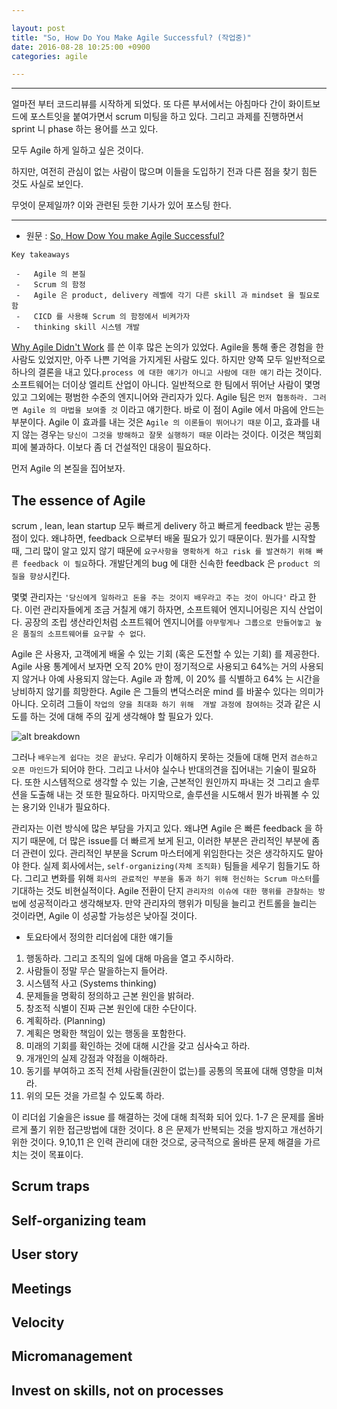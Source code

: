 ```yaml
---

layout: post 
title: "So, How Do You Make Agile Successful? (작업중)" 
date: 2016-08-28 10:25:00 +0900
categories: agile

---
```


<hr/>

얼마전 부터 코드리뷰를 시작하게 되었다. 또 다른 부서에서는 아침마다 간이 화이트보드에 포스트잇을 붙여가면서 scrum 미팅을 하고 있다. 
그리고 과제를 진행하면서 sprint 니 phase 하는 용어를 쓰고 있다.

모두 Agile 하게 일하고 싶은 것이다.

하지만, 여전히 관심이 없는 사람이 많으며 이들을 도입하기 전과 다른 점을 찾기 힘든 것도 사실로 보인다.

무엇이 문제일까? 이와 관련된 듯한 기사가 있어 포스팅 한다.

<hr/>

-	원문 : [So, How Dow You make Agile Successful?](https://www.infoq.com/articles/how-make-agile-successful?utm_source=infoq&utm_medium=popular_widget&utm_campaign=popular_content_list&utm_content=homepage)

```
Key takeaways

 -   Agile 의 본질
 -   Scrum 의 함정
 -   Agile 은 product, delivery 레벨에 각기 다른 skill 과 mindset 을 필요로 함
 -   CICD 를 사용해 Scrum 의 함정에서 비켜가자
 -   thinking skill 시스템 개발
```

[Why Agile Didn't Work](https://www.infoq.com/articles/agile-didnt-work) 를 쓴 이후 많은 논의가 있었다. 
Agile을 통해 좋은 경험을 한 사람도 있었지만, 아주 나쁜 기억을 가지게된 사람도 있다. 
하지만 양쪽 모두 일반적으로 하나의 결론을 내고 있다.`process 에 대한 얘기가 아니고 사람에 대한 얘기` 라는 것이다.
소프트웨어는 더이상 엘리트 산업이 아니다. 일반적으로 한 팀에서 뛰어난 사람이 몇명 있고 그외에는 평범한 수준의 엔지니어와 관리자가 있다. 
Agile 팀은 `먼저 협동하라. 그러면 Agile 의 마법을 보여줄 것` 이라고 얘기한다. 
바로 이 점이 Agile 에서 마음에 안드는 부분이다. Agile 이 효과를 내는 것은 `Agile 의 이론들이 뛰어나기 때문` 이고, 
효과를 내지 않는 경우는 `당신이 그것을 방해하고 잘못 실행하기 때문` 이라는 것이다. 
이것은 책임회피에 불과하다. 이보다 좀 더 건설적인 대응이 필요하다.

먼저 Agile 의 본질을 집어보자.

The essence of Agile
-------------------

scrum , lean, lean startup 모두 빠르게 delivery 하고 빠르게 feedback 받는 공통 점이 있다.
왜냐하면, feedback 으로부터 배울 필요가 있기 때문이다.
뭔가를 시작할 때, 그리 많이 알고 있지 않기 때문에 `요구사항을 명확하게 하고 risk 를 발견하기 위해 빠른 feedback 이 필요`하다.
개발단계의 bug 에 대한 신속한 feedback 은  `product 의 질을 향상`시킨다.

몇몇 관리자는 `'당신에게 일하라고 돈을 주는 것이지 배우라고 주는 것이 아니다'` 라고 한다.
이런 관리자들에게 조금 거칠게 얘기 하자면,
소프트웨어 엔지니어링은 지식 산업이다. 
공장의 조립 생산라인처럼 소프트웨어 엔지니어를 `아무렇게나 그룹으로 만들어놓고 높은 품질의 소프트웨어를 요구할 수 없다`.

Agile 은 사용자, 고객에게 배울 수 있는 기회 (혹은 도전할 수 있는 기회) 를 제공한다.
Agile 사용 통계에서 보자면 오직 20% 만이 정기적으로 사용되고 64%는 거의 사용되지 않거나 아예 사용되지 않는다.
Agile 과 함께, 이 20% 를 식별하고 64% 는 시간을 낭비하지 않기를 희망한다.
Agile 은 그들의 변덕스러운 mind 를 바꿀수 있다는 의미가 아니다. 
오히려 그들이 `작업의 양을 최대화 하기 위해  개발 과정에 참여하는` 것과 같은 시도를 하는 것에 대해 주의 깊게 생각해야 할 필요가 있다.

![alt breakdown](https://cdn.infoq.com/statics_s1_20160823-0357/resource/articles/how-make-agile-successful/en/resources/21.jpg)

그러나 `배우는게 쉽다는 것은 끝났다`. 
우리가 이해하지 못하는 것들에 대해 먼저 `겸손하고 오픈 마인드`가 되어야 한다.
그리고 나서야 실수나 반대의견을 집어내는 기술이 필요하다. 
또한 시스템적으로 생각할 수 있는 기술, 근본적인 원인까지 파내는 것 그리고 솔루션을 도출해 내는 것 또한 필요하다.
마지막으로, 솔루션을 시도해서 뭔가 바꿔볼 수 있는 용기와 인내가 필요하다.

관리자는 이런 방식에 많은 부담을 가지고 있다. 
왜냐면 Agile 은 빠른 feedback 을 하지기 때문에, 더 많은 issue를 더 빠르게 보게 된고, 이러한 부분은 관리적인 부분에 좀 더 관련이 있다.
관리적인 부분을 Scrum 마스터에게 위임한다는 것은 생각하지도 말아야 한다.
실제 회사에서는, `self-organizing(자체 조직화)` 팀들을 세우기 힘들기도 하다.
그리고 변화를 위해 `회사의 관료적인 부분을 통과 하기 위해 헌신하는 Scrum 마스터`를 기대하는 것도 비현실적이다.
Agile 전환이 단지 `관리자의 이슈에 대한 행위를 관찰하는 방법`에 성공적이라고 생각해보자.
만약 관리자의 행위가 미팅을 늘리고 컨트롤을 늘리는 것이라면, Agile 이 성공할 가능성은 낮아질 것이다.

 * 토요타에서 정의한 리더쉽에 대한 얘기들
 
 1. 행동하라. 그리고 조직의 일에 대해 마음을 열고 주시하라.
 2. 사람들이 정말 무슨 말을하는지 들어라.
 3. 시스템적 사고 (Systems thinking)
 4. 문제들을 명확히 정의하고 근본 원인을 밝혀라.
 5. 창조적 식별이 진짜 근본 원인에 대한 수단이다. 
 6. 계획하라. (Planning)
 7. 계획은 명확한 책임이 있는 행동을 포함한다.
 8. 미래의 기회를 확인하는 것에 대해 시간을 갖고 심사숙고 하라.
 9. 개개인의 실제 강점과 약점을 이해하라.
 10. 동기를 부여하고 조직 전체 사람들(권한이 없는)를 공통의 목표에 대해 영향을 미쳐라.
 11. 위의 모든 것을 가르칠 수 있도록 하라.
 
이 리더쉽 기술을은 issue 를 해결하는 것에 대해 최적화 되어 있다. 1-7 은 문제를 올바르게 풀기 위한 접근방법에 대한 것이다.
 8 은 문제가 반복되는 것을 방지하고 개선하기 위한 것이다. 9,10,11 은 인력 관리에 대한 것으로, 궁극적으로 올바른 문제 해결을 가르치는 것이 목표이다.
 

Scrum traps
-----------

Self-organizing team
--------------------

User story
----------

Meetings
--------

Velocity
--------

Micromanagement
---------------

Invest on skills, not on processes
----------------------------------
